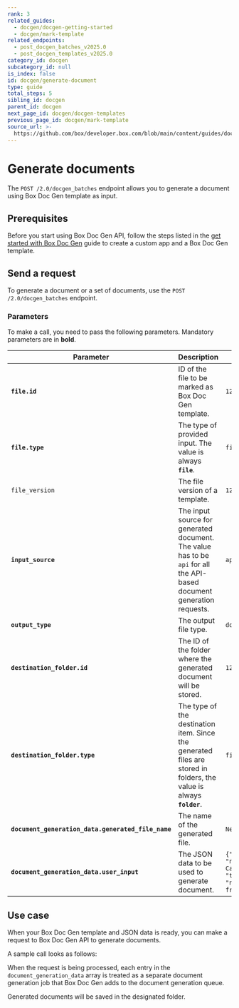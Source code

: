 ```yaml
---
rank: 3
related_guides:
  - docgen/docgen-getting-started
  - docgen/mark-template
related_endpoints:
  - post_docgen_batches_v2025.0
  - post_docgen_templates_v2025.0
category_id: docgen
subcategory_id: null
is_index: false
id: docgen/generate-document
type: guide
total_steps: 5
sibling_id: docgen
parent_id: docgen
next_page_id: docgen/docgen-templates
previous_page_id: docgen/mark-template
source_url: >-
  https://github.com/box/developer.box.com/blob/main/content/guides/docgen/generate-document.md
---
```

# Generate documents

The `POST /2.0/docgen_batches` endpoint allows you to generate a document using Box Doc Gen template as input.

## Prerequisites

Before you start using Box Doc Gen API, follow the steps listed in the [get started with Box Doc Gen][docgen-prerequisites] guide to create a custom app and a Box Doc Gen template.

## Send a request

To generate a document or a set of documents,
use the `POST /2.0/docgen_batches` endpoint.

### Parameters

To make a call, you need to pass the following parameters.
Mandatory parameters are in **bold**.

| Parameter    |Description         | Example                     |
| ------------ | ------ | --- |
| **`file.id`** | ID of the file to be marked as Box Doc Gen template. | `12345678` |
| **`file.type`** | The type of provided input. The value is always **`file`**. | `file` |
| `file_version` | The file version of a template. | `12345` |
| **`input_source`** | The input source for generated document. The value has to be `api` for all the API-based document generation requests. | `api` |
| **`output_type`** | The output file type. | `docx` |
| **`destination_folder.id`** | The ID of the folder where the generated document will be stored. | `12345678` |
| **`destination_folder.type`** | The type of the destination item. Since the generated files are stored in folders, the value is always **`folder`**. | `file` |
| **`document_generation_data.generated_file_name`** | The name of the generated file. | `New_Template` |
| **`document_generation_data.user_input`**  | The JSON data to be used to generate document. | `{"id": 2, "name": "Ink  Cartridge", "type": "non-fragile"}`|

## Use case

When your Box Doc Gen template and JSON data is ready, you can make a request to Box Doc Gen API to generate documents.

A sample call looks as follows:

<Samples id='post_docgen_batches_v2025.0' >

</Samples>

When the request is being processed, each entry in the `document_generation_data` array is treated as a separate document generation job that Box Doc Gen adds to the document generation queue.

Generated documents will be saved in the designated folder.

[docgen-prerequisites]: g://docgen/docgen-getting-started